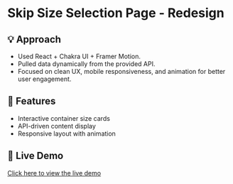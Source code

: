 # Skip Size Selection Page - Redesign

## 💡 Approach
- Used React + Chakra UI + Framer Motion.
- Pulled data dynamically from the provided API.
- Focused on clean UX, mobile responsiveness, and animation for better user engagement.

## 🚀 Features
- Interactive container size cards
- API-driven content display
- Responsive layout with animation

## 🔗 Live Demo  
[Click here to view the live demo](https://skip-size-selector.vercel.app)

